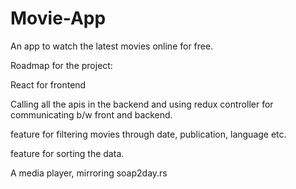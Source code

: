 # Movie-App

An app to watch the latest movies online for free.


Roadmap for the project:

React for frontend 

Calling all the apis in the backend and using redux controller for communicating b/w front and backend.

feature for filtering movies through date, publication, language etc.

feature for sorting the data.

A media player, mirroring soap2day.rs
